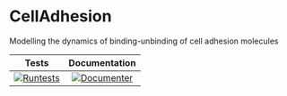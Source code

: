 # CellAdhesion
Modelling the dynamics of binding-unbinding of cell adhesion molecules


|**Tests**|**Documentation**|
|:-------------:|:---------------:|
|  [![Runtests](https://github.com/alebonfanti/CellAdhesion.jl/actions/workflows/Runtests.yml/badge.svg)](https://github.com/alebonfanti/CellAdhesion.jl/actions/workflows/Runtests.yml) | [![Documenter](https://github.com/alebonfanti/CellAdhesion.jl/actions/workflows/Documenter.yml/badge.svg)](https://github.com/alebonfanti/CellAdhesion.jl/actions/workflows/Documenter.yml)
